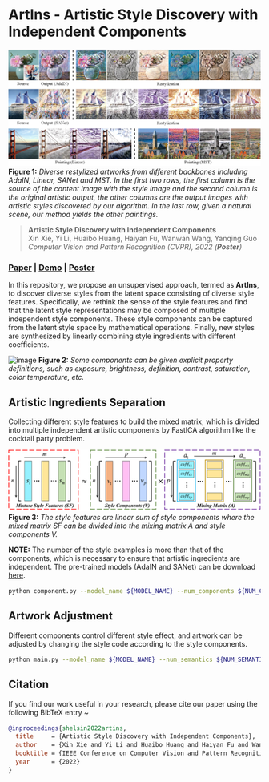 # ArtIns - Artistic Style Discovery with Independent Components

![image](./docs/fig.png)
**Figure 1:** *Diverse restylized artworks from different backbones including AdaIN, Linear, SANet and MST. In the first two rows, the first column is the source of the content image with the style image and the second column is the original artistic output, the other columns are the output images with artistic styles discovered by our algorithm. In the last row, given a natural scene, our method yields the other paintings.*

> **Artistic Style Discovery with Independent Components** <br>
> Xin Xie, Yi Li, Huaibo Huang, Haiyan Fu, Wanwan Wang, Yanqing Guo <br>
> *Computer Vision and Pattern Recognition (CVPR), 2022 (**Poster**)*
### [Paper](https://github.com/Shelsin/ArtIns) | [Demo](https://youtu.be/7AeKzYWRotk) | [Poster](https://github.com/Shelsin/FIleStore/blob/main/ArtIns_CVPR2022/ArtIns_poster.pdf)

In this repository, we propose an unsupervised approach, termed as **ArtIns**, to discover diverse styles from the latent space consisting of diverse style features. Specifically, we rethink the sense of the style features and find that the latent style representations may be composed of multiple independent style components. These style components can be captured from the latent style space by mathematical operations. Finally, new styles are synthesized by linearly combining style ingredients with different coefficients.

![image](./docs/fig2.png)
**Figure 2:** *Some components can be given explicit property definitions, such as exposure, brightness, definition, contrast, saturation, color temperature, etc.*

## Artistic Ingredients Separation
Collecting different style features to build the mixed matrix, which is divided into multiple independent artistic components by FastICA algorithm like the cocktail party problem. 

![image](./docs/work.png)
**Figure 3:** *The style features are linear sum of style components where the mixed matrix SF can be divided into the mixing matrix A and style components V.*

**NOTE:** The number of the style examples is more than that of the components, which is necessary to ensure that artistic ingredients are independent. The pre-trained models (AdaIN and SANet) can be download [here](https://drive.google.com/drive/folders/1A81l0uQ4xFvfGNtdXFF8jXYCvNzca4uE).

```bash
python component.py --model_name ${MODEL_NAME} --num_components ${NUM_COMPONENTS}
```

## Artwork Adjustment
Different components control different style effect, and artwork can be adjusted by changing the style code according to the style components.
```bash
python main.py --model_name ${MODEL_NAME} --num_semantics ${NUM_SEMANTICS}
```


## Citation
If you find our work useful in your research, please cite our paper using the following BibTeX entry ~ 

```bibtex
@inproceedings{shelsin2022artins,
  title     = {Artistic Style Discovery with Independent Components},
  author    = {Xin Xie and Yi Li and Huaibo Huang and Haiyan Fu and Wanwan Wang and Yanqing Guo},
  booktitle = {IEEE Conference on Computer Vision and Pattern Recognition (CVPR)},
  year      = {2022}
}
```
